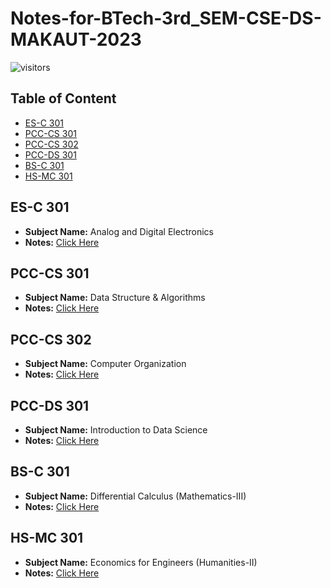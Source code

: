 # Notes-for-BTech-3rd_SEM-CSE-DS-MAKAUT-2023

![visitors](https://visitor-badge.laobi.icu/badge?page_id=SrijanBhattacharyya/Notes-for-BTech-3rd_SEM-CSE-DS-MAKAUT-2023)

## Table of Content
* [ES-C 301](https://github.com/SrijanBhattacharyya/Notes-for-BTech-3rd_SEM-CSE-DS-MAKAUT-2023/blob/main/README.md#es-c-301)
* [PCC-CS 301](https://github.com/SrijanBhattacharyya/Notes-for-BTech-3rd_SEM-CSE-DS-MAKAUT-2023/blob/main/README.md#pcc-cs-301)
* [PCC-CS 302](https://github.com/SrijanBhattacharyya/Notes-for-BTech-3rd_SEM-CSE-DS-MAKAUT-2023/blob/main/README.md#pcc-cs-302)
* [PCC-DS 301](https://github.com/SrijanBhattacharyya/Notes-for-BTech-3rd_SEM-CSE-DS-MAKAUT-2023/blob/main/README.md#pcc-ds-301)
* [BS-C 301](https://github.com/SrijanBhattacharyya/Notes-for-BTech-3rd_SEM-CSE-DS-MAKAUT-2023/blob/main/README.md#bs-c-301)
* [HS-MC 301](https://github.com/SrijanBhattacharyya/Notes-for-BTech-3rd_SEM-CSE-DS-MAKAUT-2023/blob/main/README.md#hs-mc-301)


## ES-C 301
   * **Subject Name:** Analog and Digital Electronics
   * **Notes:** [Click Here](https://github.com/SrijanBhattacharyya/Notes-for-BTech-3rd_SEM-CSE-DS-MAKAUT-2023/tree/main/ES-C%20301)

## PCC-CS 301
   * **Subject Name:** Data Structure & Algorithms
   * **Notes:** [Click Here](https://github.com/SrijanBhattacharyya/Notes-for-BTech-3rd_SEM-CSE-DS-MAKAUT-2023/tree/main/PCC-CS%20301)

## PCC-CS 302
   * **Subject Name:** Computer Organization
   * **Notes:** [Click Here](https://github.com/SrijanBhattacharyya/Notes-for-BTech-3rd_SEM-CSE-DS-MAKAUT-2023/tree/main/PCC-CS%20302)

## PCC-DS 301
   * **Subject Name:** Introduction to Data Science
   * **Notes:** [Click Here](https://github.com/SrijanBhattacharyya/Notes-for-BTech-3rd_SEM-CSE-DS-MAKAUT-2023/tree/main/PCC-DS%20301)

## BS-C 301
   * **Subject Name:** Differential Calculus (Mathematics-III)
   * **Notes:** [Click Here](https://github.com/SrijanBhattacharyya/Notes-for-BTech-3rd_SEM-CSE-DS-MAKAUT-2023/tree/main/BS-C%20301)

## HS-MC 301
   * **Subject Name:** Economics for Engineers (Humanities-II)
   * **Notes:** [Click Here](https://github.com/SrijanBhattacharyya/Notes-for-BTech-3rd_SEM-CSE-DS-MAKAUT-2023/tree/main/HS-MC%20301)
